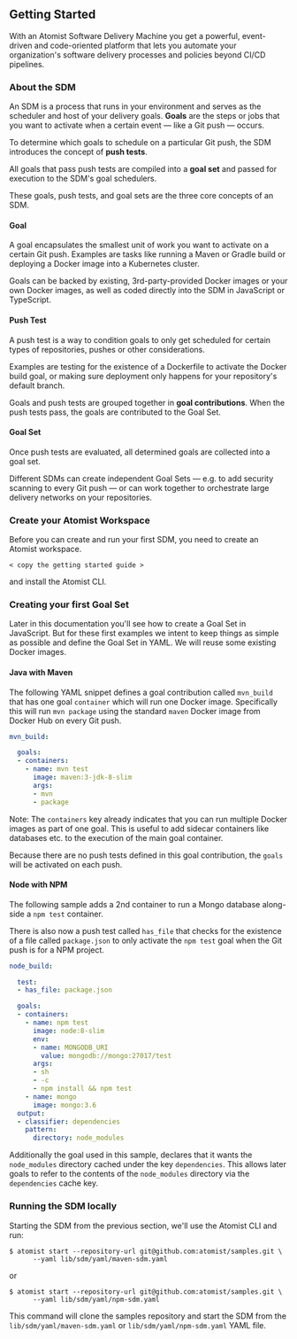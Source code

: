 ## Getting Started

With an Atomist Software Delivery Machine you get a powerful, event-driven
and code-oriented platform that lets you automate your
organization's software delivery processes and policies beyond CI/CD
pipelines.

### About the SDM

An SDM is a process that runs in your environment and serves as the
scheduler and host of your delivery goals. **Goals** are the steps
or jobs that you want to activate when a certain event — like a Git
push — occurs.

To determine which goals to schedule on a particular Git push, the
SDM introduces the concept of **push tests**.

All goals that pass push tests are compiled into a **goal set** and
passed for execution to the SDM's goal schedulers.

These goals, push tests, and goal sets are the three core concepts of an SDM.

#### Goal

A goal encapsulates the smallest unit of work you want to activate on
a certain Git push. Examples are tasks like running a Maven or
Gradle build or deploying a Docker image into a Kubernetes cluster.

Goals can be backed by existing, 3rd-party-provided Docker images or
your own Docker images, as well as coded directly into the SDM in
JavaScript or TypeScript.

#### Push Test

A push test is a way to condition goals to only get scheduled for
certain types of repositories, pushes or other considerations.

Examples are testing for the existence of a Dockerfile to
activate the Docker build goal, or making sure deployment only happens
for your repository's default branch.

Goals and push tests are grouped together in **goal contributions**.
When the push tests pass, the goals are contributed to the Goal Set.

#### Goal Set

Once push tests are evaluated, all determined goals are collected
into a goal set.

Different SDMs can create independent Goal Sets — e.g. to add security
scanning to every Git push — or can work together to orchestrate large
delivery networks on your repositories.

### Create your Atomist Workspace

Before you can create and run your first SDM, you need to create an
Atomist workspace.

`< copy the getting started guide >`

and install the Atomist CLI.

### Creating your first Goal Set

Later in this documentation you'll see how to create a Goal Set in
JavaScript. But for these first examples we intent to keep things as
simple as possible and define the Goal Set in YAML. We will reuse some
existing Docker images.

#### Java with Maven

The following YAML snippet defines a goal contribution called `mvn_build`
that has one goal `container` which will run one Docker image. Specifically
this will run `mvn package` using the standard `maven` Docker image from
Docker Hub on every Git push.

```yaml
mvn_build:

  goals:
  - containers:
    - name: mvn test
      image: maven:3-jdk-8-slim
      args:
      - mvn
      - package
```

Note: The `containers` key already indicates that you can run multiple
Docker images as part of one goal. This is useful to add sidecar
containers like databases etc. to the execution of the main goal container.

Because there are no push tests defined in this goal contribution, the `goals`
will be activated on each push.

#### Node with NPM

The following sample adds a 2nd container to run a Mongo database along-side
a `npm test` container.

There is also now a push test called `has_file` that checks for the existence
of a file called `package.json` to only activate the `npm test` goal when the
Git push is for a NPM project.

```yaml
node_build:

  test:
  - has_file: package.json

  goals:
  - containers:
    - name: npm test
      image: node:8-slim
      env:
      - name: MONGODB_URI
        value: mongodb://mongo:27017/test
      args:
      - sh
      - -c
      - npm install && npm test
    - name: mongo
      image: mongo:3.6
  output:
  - classifier: dependencies
    pattern:
      directory: node_modules
```

Additionally the goal used in this sample, declares that it wants the `node_modules`
directory cached under the key `dependencies`. This allows later goals to refer to the
contents of the `node_modules` directory via the `dependencies` cache key.

### Running the SDM locally

Starting the SDM from the previous section, we'll use the Atomist
CLI and run:

```shell script
$ atomist start --repository-url git@github.com:atomist/samples.git \
      --yaml lib/sdm/yaml/maven-sdm.yaml
```

or

```shell script
$ atomist start --repository-url git@github.com:atomist/samples.git \
      --yaml lib/sdm/yaml/npm-sdm.yaml
```

This command will clone the samples repository and start the SDM from the
`lib/sdm/yaml/maven-sdm.yaml` or `lib/sdm/yaml/npm-sdm.yaml` YAML file.
